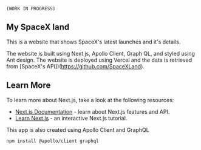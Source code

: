 `(WORK IN PROGRESS)`

## My SpaceX land

This is a website that shows SpaceX's latest launches and it's details. 

The website is built using Next js, Apollo Client, Graph QL, and styled using Ant design. The website is deployed using Vercel and the data is retrieved from [SpaceX's API])(https://github.com/SpaceXLand). 


## Learn More

To learn more about Next.js, take a look at the following resources:

- [Next.js Documentation](https://nextjs.org/docs) - learn about Next.js features and API.
- [Learn Next.js](https://nextjs.org/learn) - an interactive Next.js tutorial.

This app is also created using Apollo Client and GraphQL
```bash
npm install @apollo/client graphql
```
